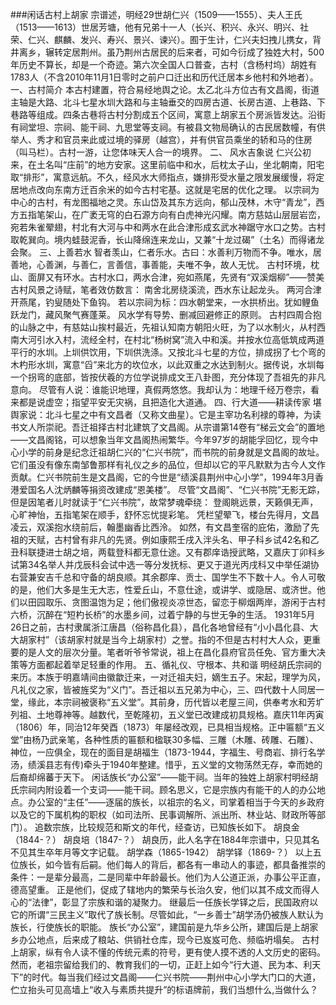 ###闲话古村上胡家
宗谱述，明经29世胡仁兴（1509——1555）、夫人王氏（1513——1613）世居芳塘，他有兄弟十一人（长兴、积兴、永兴、明兴、社荣、仁兴、麒麟、发兴、寿兴、景兴、谏兴）。囿于生计，仁兴夫妇拽儿携女，背井离乡，辗转定居荆州。虽乃荆州古居民的后来者，可如今衍成了独姓大村，500年历史不算长，却是一个奇迹。第六次全国人口普查，古村（含杨村坞）胡姓有1783人（不含2010年11月1日零时之前户口迁出和历代迁居本乡他村和外地者）。
一、古村简介
本古村建置，符合易经地舆之论。太乙北斗方位古有文昌阁，街道主轴是大路、北斗七星水圳大路和与主轴垂交的四房古道、长房古道、上巷路、下巷路等组成。四条古巷将古村分割成五个区间，寓意上胡家五个房派皆发达。沿街有祠堂坦、宗祠、能干祠、九思堂等支祠。有被县文物局确认的古民居数幢，有供举人、秀才和官员来此或过境的驿房（越宫），并有供官员乘坐的轿和马的住房（叫马栏）。古村一游，让您体味天人合一的境界。
二、 风水吉象说
仁兴公初来，在土名叫“庄前”的地方安家。这里前临中和水，后枕太子山，坐北朝南，阳宅取“排形”，寓意远航。不久，经风水大师指点，嫌排形受水量之限发展缓慢，将定居地点改向东南方迁百余米的如今古村宅基。这就是宅居的优化之理。
以宗祠为中心的古村，有龙图福地之灵。东山岱及其东方远向，郁山茂林，木守“青龙”，西方五指笔架山，在广袤无穹的白石源方向有白虎神光闪耀。南方慈姑山层层岩峦，宛若朱雀翚翅，村北有大河与中和两水在此合津形成玄武水神踞守水口之势。古村取乾巽向。境内蛙鼓泥香，长山降绵连来龙山，又兼“十龙过碣”（土名）而得诸龙会聚。
三、上善若水
智者羡山，仁者乐水。古曰：水善利万物而不争。唯水，居善地，心善渊，与善仁，言善信，事善能，夫唯不争，故人无忧。
古村环境，枕山、面屏又有环水。古村水口，两水合津，宛如燕尾，先贤有“双溪烟柳”——赞美古村风景之诗赋，笔者效仿数言：
南舍北房绕溪流，西水东让起龙头。
两河合津开燕尾，钓叟随处下鱼钩。
若以宗祠为标：四水朝堂来，一水拱桥出。犹如鲤鱼跃龙门，藏风聚气赛蓬莱。
风水学有导势、删减回避修正的原则。
古村四周合抱的山脉之中，有慈姑山挨村最近，先祖认知南方朝阳火旺，为了以水制火，从村西南大河引水入村，流经全村，在村北“杨树窝”流入中和溪。并按水位高低筑成两道平行的水圳。上圳供饮用，下圳供洗涤。又按北斗七星的方位，排成拐了七个弯的木杓形水圳，寓意“舀”来北方的坎位水，以此双重之水达到制火。据传说，水圳每一个拐弯的底部，皆按伏羲的方位学说排成文王八卦图，充分体现了吾祖先的非凡意向。
尽管有人说：谁能识地理，真假两悠悠。我却认为：地理千经万卷宗，看来都是说虚空；指望平安无灾祸，且把造化大道通。
四、行大道——耕读传家
堪舆家说：北斗七星之中有文昌者（又称文曲星）。它是主宰功名利禄的尊神，为读书文人所崇祀。吾迁祖择古村北建筑了文昌阁。从宗谱第14卷有“梯云文会”的置地——文昌阁铭，可以想象当年文昌阁热闹繁华。今年97岁的胡能孚回忆，现今中心小学的前身是纪念迁祖胡仁兴的“仁兴书院”，而书院的前身就是文昌阁的故址。它们虽没有像东南邹鲁那样有礼仪之乡的品位，但却以它的平凡默默为古今人文作贡献。仁兴书院前生是文昌阁，它的今世是“绩溪县荆州中心小学”，1994年3月香港爱国名人沈炳麟等捐资改建成“恩美楼”。
尽管“文昌阁”、“仁兴书院”无影无踪，但是因笔者儿时就读于“仁兴书院”，故常梦魂牵绕：
登阁眺远景，天籁俱无声，心旷神怡，五指笔架在顺手，舒怀忘忧提彩笔。
凭栏望翚飞，楼台先得月，文昌凌云，双溪抱水绕前后，翰墨幽香比西泠。
如然，有文昌奎宿的庇佑，激励了先祖的天赋，古村曾有非凡的先贤。例如康熙壬戌入泮头名、甲子科乡试42名和乙丑科联捷进士胡之培，两载登科都无意仕途。又有郡庠诰授武略，又嘉庆丁卯科乡试第34名举人并戊辰科会试中选一等分发抚标、更又于道光丙戌科又中举任湖协右营兼安吉千总和守备的胡良顺。其余郡庠、贡士、国学生不下数十人。令人可敬的是，他们大多是生无大志，性爱丘山，不意仕途，或讲学、或隐居、或济世。他们以田园取乐、贪图温饱为足；他们傲视炎凉世态，留恋于柳烟两岸，游闲于古村六桥，沉醉在“短杓长桥”的水墨乡间，过着宁静的与世无争的生活。
1931年5月26日之前，古村隶属浙江唐昌（俗称昌化县），昌化各地曾经有“小小昌化县、大大胡家村”（该胡家村就是当今上胡家村）之誉。指的不但是古村村大人众，更重要的是人文的层次分量。笔者听爷爷常说，祖上在昌化县府官员任免、官方重大决策等方面都起着举足轻重的作用。
五、循礼仪、守根本、共和谐
明经胡氏宗祠的来历。本族于明嘉靖间由徽歙迁来，一对迁祖夫妇，嫡生五子。宋起，理学为风，凡礼仪之家，皆被旌奖为“义门”。吾迁祖以五兄弟为中心，三、四代数十人同居一堂，缘此，本宗祠被褒称“五义堂”。其前身，历代皆以老屋三间，供奉考水和芳圹列祖、土地尊神等。越数代，至乾隆初，五义堂已改建成初具规格。嘉庆11年丙寅（1806）年，同治12年癸酉（1873）年屡经改观，已具相当规格。正中匾额“五义堂”由杨乃武亲笔，各种性质的匾额和楹联30多幅、三雕（木雕、砖雕、石雕）、神位，一应俱全，现在的面目是胡福生（1873-1944，字福生、号商岩、排行名学汤，绩溪县志有传)牵头于1940年整建。惜乎，五义堂的文物荡然无存，幸而她的后裔却绵蕃于天下。
   闲话族长“办公室”——能干祠。当年的独姓上胡家村明经胡氏宗祠内附设着一个支词——能干祠。顾名思义，它是宗族内有能干的人的办公地点。办公室的“主任”——逐届的族长，以祖宗的名义，司掌着相当于今天的乡政府以及它的下属机构的职权（如司法所、民事调解所、派出所、林业站、财政所等部门）。
追数宗族，比较规范和斯文的年代，经查访，已知族长如下。
胡良金（1844-？）
胡良培（1847-？）
胡良历，此人名字在1884年宗谱中，只见其名不见其生卒年月等文字记载。
胡学森（1865-1942）
胡学铎（1869-？）
以上五位族长，如今皆有后嗣。他们每人的背后，都各有一串动人的事迹，都具备推崇的条件：一是辈分最高，二是同辈中年龄最长。他们为人公道正派，办事公平正直，德高望重。
正是他们，促成了辖地内的繁荣与长治久安，他们以其不成文而得人心的“法律”，彰显了宗族和谐的凝聚力。
继最后一任族长学铎之后，民国政府以它的所谓“三民主义”取代了族长制。尽管如此，“一乡善士”胡学汤仍被族人默认为族长，行使族长的职能。
族长“办公室”，建国前是九华乡公所，建国后是上胡家乡办公地点，后来成了粮站、供销社仓库，现今已岌岌可危、频临坍塌矣。
 古村上胡家，纵有令人读不懂的传统元素的符号，更有使人摸不透的人文历史的密码。然而，老祖宗留给我们的、教育我们的一切，正赶上如今“行大道、民为本、利天下”的时代。每当我们经过文昌阁——仁兴书院——荆州中心小学大门口的大道，伫立抬头可见高墙上“收入与素质共提升”的标语牌前，我们当想什么,当做什么？
